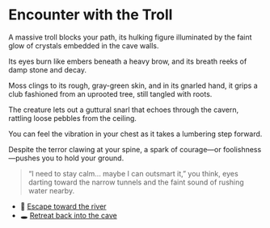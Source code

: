 # Encounter with the Troll

A massive troll blocks your path, its hulking figure illuminated by the faint glow of crystals embedded in the cave walls. 

Its eyes burn like embers beneath a heavy brow, and its breath reeks of damp stone and decay. 

Moss clings to its rough, gray-green skin, and in its gnarled hand, it grips a club fashioned from an uprooted tree, still tangled with roots.  

The creature lets out a guttural snarl that echoes through the cavern, rattling loose pebbles from the ceiling. 

You can feel the vibration in your chest as it takes a lumbering step forward. 

Despite the terror clawing at your spine, a spark of courage—or foolishness—pushes you to hold your ground.  

> “I need to stay calm… maybe I can outsmart it,” you think, eyes darting toward the narrow tunnels and the faint sound of rushing water nearby.

- 🌊 [Escape toward the river](./river.md)  
- 🕳️ [Retreat back into the cave](./cave.md)
